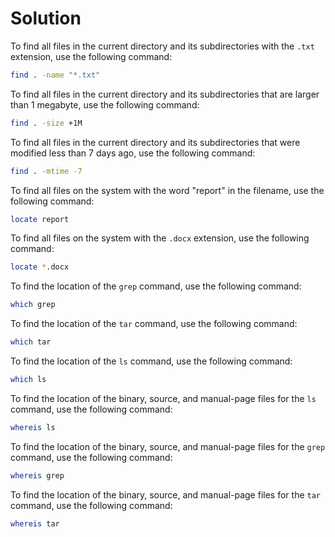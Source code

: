 # Solution

To find all files in the current directory and its subdirectories with the `.txt` extension, use the following command:

```bash
find . -name "*.txt"
```

To find all files in the current directory and its subdirectories that are larger than 1 megabyte, use the following command:

```bash
find . -size +1M
```

To find all files in the current directory and its subdirectories that were modified less than 7 days ago, use the following command:

```bash
find . -mtime -7
```

To find all files on the system with the word "report" in the filename, use the following command:

```bash
locate report
```

To find all files on the system with the `.docx` extension, use the following command:

```bash
locate *.docx
```

To find the location of the `grep` command, use the following command:

```bash
which grep
```

To find the location of the `tar` command, use the following command:

```bash
which tar
```

To find the location of the `ls` command, use the following command:

```bash
which ls
```

To find the location of the binary, source, and manual-page files for the `ls` command, use the following command:

```bash
whereis ls
```

To find the location of the binary, source, and manual-page files for the `grep` command, use the following command:

```bash
whereis grep
```

To find the location of the binary, source, and manual-page files for the `tar` command, use the following command:

```bash
whereis tar
```
